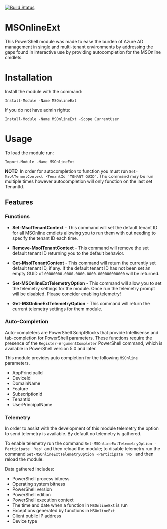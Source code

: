 [![Build Status](https://ci.appveyor.com/api/projects/status/github/persistent13/MSOnlineExt?branch=master&retina=true)](https://ci.appveyor.com/project/Persistent13/msonlineext)

# MSOnlineExt

This PowerShell module was made to ease the burden of Azure AD management in single and multi-tenant environments by addressing the gaps found in interactive use by providing autocompletion for the MSOnline cmdlets.

# Installation

Install the module with the command:

```
Install-Module -Name MSOnlineExt
```

If you do not have admin rights:

```
Install-Module -Name MSOnlineExt -Scope CurrentUser
```

# Usage

To load the module run:

```
Import-Module -Name MSOnlineExt
```

**NOTE:** In order for autocompletion to function you must run `Set-MsolTenantContext -TenantId 'TENANT GUID'`. The command may be run multiple times however autocompletion will only function on the last set TenantId.

## Features

### Functions

- **Set-MsolTenantContext** - This command will set the default tenant ID for all MSOnline cmdlets allowing you to run them with out needing to specify the tenant ID each time.

- **Remove-MsolTenantContext** - This command will remove the set default tenant ID returning you to the default behavior.

- **Get-MsolTenantContext** - This command will return the currently set default tenant ID, if any. If the default tenant ID has not been set an empty GUID of `00000000-0000-0000-0000-000000000000` will be returned.

- **Set-MSOnlineExtTelemetryOption** - This command will allow you to set the telemetry settings for the module. Once run the telemetry prompt will be disabled. Please concider enabling telemetry!

- **Get-MSOnlineExtTelemetryOption** - This command will return the current telemetry settings for them module.

### Auto-Completion

Auto-completers are PowerShell ScriptBlocks that provide Intellisense and tab-completion for PowerShell parameters. These functions require the presence of the `Register-ArgumentCompleter` PowerShell command, which is available in PowerShell version 5.0 and later.

This module provides auto completion for the following `MSOnline` parameters.

- AppPrincipalId
- DeviceId
- DomainName
- Feature
- SubscriptionId
- TenantId
- UserPrincipalName

### Telemetry

In order to assist with the development of this module telemetry the option to send telemetry is available. By default no telemetry is gathered.

To enable telemetry run the command `Set-MSOnlineExtTelemetryOption -Participate 'Yes'` and then reload the module; to disable telemetry run the command `Set-MSOnlineExtTelemetryOption -Participate 'No'` and then reload the module.

Data gathered includes:

- PowerShell process bitness
- Operating system bitness
- PowerShell version
- PowerShell edition
- PowerShell execution context
- The time and date when a function in `MSOnlineExt` is run
- Exceptions generated by functions in `MSOnlineExt`
- Client public IP address
- Device type
